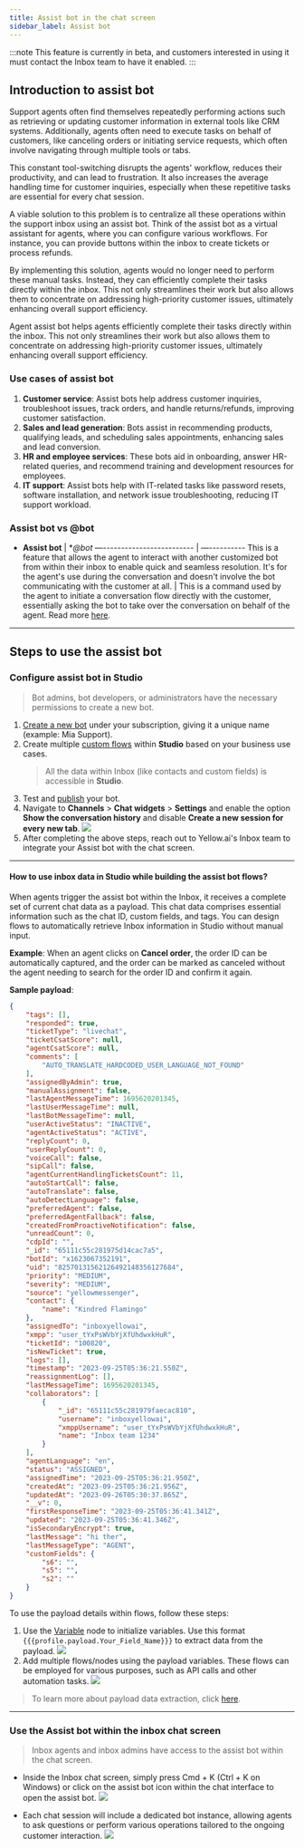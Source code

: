 ```yaml
---
title: Assist bot in the chat screen 
sidebar_label: Assist bot
---
```


:::note
This feature is currently in beta, and customers interested in using it must contact the Inbox team to have it enabled.
:::


## Introduction to assist bot

Support agents often find themselves repeatedly performing actions such as retrieving or updating customer information in external tools like CRM systems. Additionally, agents often need to execute tasks on behalf of customers, like canceling orders or initiating service requests, which often involve navigating through multiple tools or tabs.

This constant tool-switching disrupts the agents' workflow, reduces their productivity, and can lead to frustration. It also increases the average handling time for customer inquiries, especially when these repetitive tasks are essential for every chat session.

A viable solution to this problem is to centralize all these operations within the support inbox using an assist bot. Think of the assist bot as a virtual assistant for agents, where you can configure various workflows. For instance, you can provide buttons within the inbox to create tickets or process refunds.

By implementing this solution, agents would no longer need to perform these manual tasks. Instead, they can efficiently complete their tasks directly within the inbox. This not only streamlines their work but also allows them to concentrate on addressing high-priority customer issues, ultimately enhancing overall support efficiency.

Agent assist bot helps agents efficiently complete their tasks directly within the inbox. This not only streamlines their work but also allows them to concentrate on addressing high-priority customer issues, ultimately enhancing overall support efficiency.


### Use cases of assist bot

1. **Customer service**: Assist bots help address customer inquiries, troubleshoot issues, track orders, and handle returns/refunds, improving customer satisfaction.
2. **Sales and lead generation**: Bots assist in recommending products, qualifying leads, and scheduling sales appointments, enhancing sales and lead conversion.
3. **HR and employee services**: These bots aid in onboarding, answer HR-related queries, and recommend training and development resources for employees.
4. **IT support**: Assist bots help with IT-related tasks like password resets, software installation, and network issue troubleshooting, reducing IT support workload.

### Assist bot vs @bot

- **Assist bot** |  **@bot*
—------------------------- | —----------
This is a feature that allows the agent to interact with another customized bot from within their inbox to enable quick and seamless resolution. It's for the agent's use during the conversation and doesn't involve the bot communicating with the customer at all. | This is a command used by the agent to initiate a conversation flow directly with the customer, essentially asking the bot to take over the conversation on behalf of the agent. Read more [here](https://docs.yellow.ai/docs/platform_concepts/inbox/chats/chatscreen#initiate-studio-flow-with-bot). 



------

## Steps to use the assist bot 


### Configure assist bot in Studio 

> Bot admins, bot developers, or administrators have the necessary permissions to create a new bot.

1. [Create a new bot](https://docs.yellow.ai/docs/platform_concepts/studio/overview) under your subscription, giving it a unique name (example: Mia Support). 
2. Create multiple [custom flows](https://docs.yellow.ai/docs/platform_concepts/studio/build/Flows/journeys) within **Studio** based on your business use cases. 
    > All the data within Inbox (like contacts and custom fields) is accessible in **Studio**.
3. Test and [publish](https://docs.yellow.ai/docs/platform_concepts/studio/test-and-publish-bot/modes) your bot. 
4. Navigate to **Channels** > **Chat widgets** > **Settings** and enable the option **Show the conversation history** and disable **Create a new session for every new tab**.
    ![](https://hackmd.io/_uploads/Bk07mmklT.png)
5. After completing the above steps, reach out to Yellow.ai's Inbox team to integrate your Assist bot with the chat screen. 

-------


#### How to use inbox data in Studio while building the assist bot flows?

When agents trigger the assist bot within the Inbox, it receives a complete set of current chat data as a payload. This chat data comprises essential information such as the chat ID, custom fields, and tags. You can design flows to automatically retrieve Inbox information in Studio without manual input. 

**Example**: When an agent clicks on **Cancel order**, the order ID can be automatically captured, and the order can be marked as canceled without the agent needing to search for the order ID and confirm it again.


**Sample payload**: 

```json
{
    "tags": [],
    "responded": true,
    "ticketType": "livechat",
    "ticketCsatScore": null,
    "agentCsatScore": null,
    "comments": [
        "AUTO_TRANSLATE_HARDCODED_USER_LANGUAGE_NOT_FOUND"
    ],
    "assignedByAdmin": true,
    "manualAssignment": false,
    "lastAgentMessageTime": 1695620201345,
    "lastUserMessageTime": null,
    "lastBotMessageTime": null,
    "userActiveStatus": "INACTIVE",
    "agentActiveStatus": "ACTIVE",
    "replyCount": 0,
    "userReplyCount": 0,
    "voiceCall": false,
    "sipCall": false,
    "agentCurrentHandlingTicketsCount": 11,
    "autoStartCall": false,
    "autoTranslate": false,
    "autoDetectLanguage": false,
    "preferredAgent": false,
    "preferredAgentFallback": false,
    "createdFromProactiveNotification": false,
    "unreadCount": 0,
    "cdpId": "",
    "_id": "65111c55c281975d14cac7a5",
    "botId": "x1623067352191",
    "uid": "82570131562126492148356127684",
    "priority": "MEDIUM",
    "severity": "MEDIUM",
    "source": "yellowmessenger",
    "contact": {
        "name": "Kindred Flamingo"
    },
    "assignedTo": "inboxyellowai",
    "xmpp": "user_tYxPsWVbYjXfUhdwxkHuR",
    "ticketId": "100820",
    "isNewTicket": true,
    "logs": [],
    "timestamp": "2023-09-25T05:36:21.550Z",
    "reassignmentLog": [],
    "lastMessageTime": 1695620201345,
    "collaborators": [
        {
            "_id": "65111c55c281979faecac810",
            "username": "inboxyellowai",
            "xmppUsername": "user_tYxPsWVbYjXfUhdwxkHuR",
            "name": "Inbox team 1234"
        }
    ],
    "agentLanguage": "en",
    "status": "ASSIGNED",
    "assignedTime": "2023-09-25T05:36:21.950Z",
    "createdAt": "2023-09-25T05:36:21.956Z",
    "updatedAt": "2023-09-26T05:30:37.865Z",
    "__v": 0,
    "firstResponseTime": "2023-09-25T05:36:41.341Z",
    "updated": "2023-09-25T05:36:41.346Z",
    "isSecondaryEncrypt": true,
    "lastMessage": "hi ther",
    "lastMessageType": "AGENT",
    "customFields": {
        "s6": "",
        "s5": "",
        "s2": ""
    }
}
```

To use the payload details within flows, follow these steps: 

1. Use the [Variable](https://docs.yellow.ai/docs/platform_concepts/studio/build/nodes/action-nodes#22-variables) node to initialize variables. Use this format `{{{profile.payload.Your_Field_Name}}}` to extract data from the payload.
    ![](https://hackmd.io/_uploads/HkIizVexp.png)
2. Add multiple flows/nodes using the payload variables. These flows can be employed for various purposes, such as API calls and other automation tasks.
    ![](https://hackmd.io/_uploads/SyYQmExlT.png)

>  To learn more about payload data extraction, click [here](https://docs.yellow.ai/docs/platform_concepts/channelConfiguration/chat-widget-payload#11-pass-payload-data-via-bot-script).

----

### Use the Assist bot within the inbox chat screen 

> Inbox agents and inbox admins have access to the assist bot within the chat screen.

- Inside the Inbox chat screen, simply press Cmd + K (Ctrl + K on Windows) or click on the assist bot icon within the chat interface to open the assist bot.
    ![](https://hackmd.io/_uploads/rygEwmyxp.png)

- Each chat session will include a dedicated bot instance, allowing agents to ask questions or perform various operations tailored to the ongoing customer interaction.
    ![](https://hackmd.io/_uploads/rJf_D7Jxp.png)

